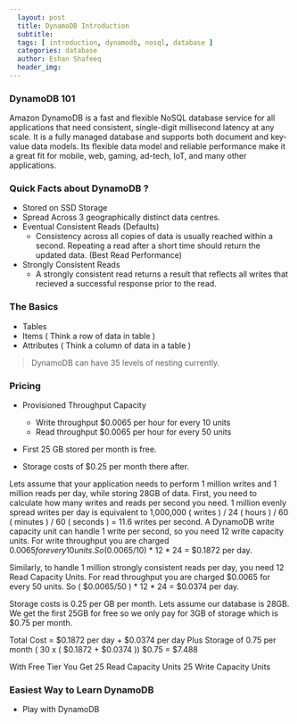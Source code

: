 ```yaml
---
  layout: post
  title: DynamoDB Introduction
  subtitle: 
  tags: [ introduction, dynamodb, nosql, database ]
  categories: database
  author: Eshan Shafeeq
  header_img: 
---
```


### DynamoDB 101
Amazon DynamoDB is a fast and flexible NoSQL database service for all applications that need consistent, single-digit millisecond latency at any scale. It is a fully managed database and supports both document and key-value data models. Its flexible data model and reliable performance make it a great fit for mobile, web, gaming, ad-tech, IoT, and many other applications.

### Quick Facts about DynamoDB ?
* Stored on SSD Storage
* Spread Across 3 geographically distinct data centres.
* Eventual Consistent Reads (Defaults)
    * Consistency across all copies of data is usually reached within a second. Repeating a read after a short time should return the updated data. (Best Read Performance)
* Strongly Consistent Reads
    * A strongly consistent read returns a result that reflects all writes that recieved a successful response prior to the read.

### The Basics
* Tables
* Items ( Think a row of data in table )
* Attributes ( Think a column of data in a table )


> DynamoDB can have 35 levels of nesting currently.

### Pricing
* Provisioned Throughput Capacity
    * Write throughput $0.0065 per hour for every 10 units
    * Read throughput $0.0065 per hour for every 50 units

* First 25 GB stored per month is free.
* Storage costs of $0.25 per month there after.

Lets assume that your application needs to perform 1 million writes and 1 million reads per day, while storing 28GB of data. First, you need to calculate how many writes and reads per second you need. 1 million evenly spread writes per day is equivalent to 1,000,000 ( writes ) / 24 ( hours ) / 60 ( minutes ) / 60 ( seconds ) = 11.6 writes per second. A DynamoDB write capacity unit can handle 1 write per second, so you need 12 write capacity units. For write throughput you are charged $0.0065 for every 10 units.
So ($0.0065/10) * 12 * 24 = $0.1872 per day.

Similarly, to handle 1 million strongly consistent reads per day, you need 12 Read Capacity Units. For read throughput you are charged $0.0065 for every 50 units.
So ( $0.0065/50 ) * 12 * 24 = $0.0374 per day.

Storage costs is 0.25 per GB per month. Lets assume our database is 28GB. We get the first 25GB for free so we only pay for 3GB of storage which is $0.75 per month.

Total Cost = $0.1872 per day + $0.0374 per day Plus Storage of 0.75 per month
( 30 x ( $0.1872 + $0.0374 )) $0.75 = $7.488

With Free Tier You Get
25 Read Capacity Units
25 Write Capacity Units

### Easiest Way to Learn DynamoDB
* Play with DynamoDB


